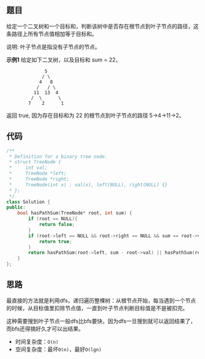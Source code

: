 ## 题目
给定一个二叉树和一个目标和，判断该树中是否存在根节点到叶子节点的路径，这条路径上所有节点值相加等于目标和。

说明: 叶子节点是指没有子节点的节点。

**示例1**
给定如下二叉树，以及目标和 sum = 22，
```
              5
             / \
            4   8
           /   / \
          11  13  4
         /  \      \
        7    2      1
```
返回 true, 因为存在目标和为 22 的根节点到叶子节点的路径 5->4->11->2。

## 代码
```C++
/**
 * Definition for a binary tree node.
 * struct TreeNode {
 *     int val;
 *     TreeNode *left;
 *     TreeNode *right;
 *     TreeNode(int x) : val(x), left(NULL), right(NULL) {}
 * };
 */
class Solution {
public:
    bool hasPathSum(TreeNode* root, int sum) {
        if (root == NULL){
            return false;
        }
        if (root->left == NULL && root->right == NULL && sum == root->val){
            return true;
        }
        return hasPathSum(root->left, sum - root->val) || hasPathSum(root->right, sum - root->val);       
    }
};
```

## 思路

最直接的方法就是利用dfs，递归遍历整棵树：从根节点开始，每当遇到一个节点的时候，从目标值里扣除节点值，一直到叶子节点判断目标值是不是被扣完。

这种需要搜到叶子节点一般dfs比bfs要快，因为dfs一旦搜到就可以返回结果了，而bfs还得搞好久才可以出结果。

* 时间复杂度：`O(n)`
* 空间复杂度：最坏`O(n)`，最好`O(lgn)`
